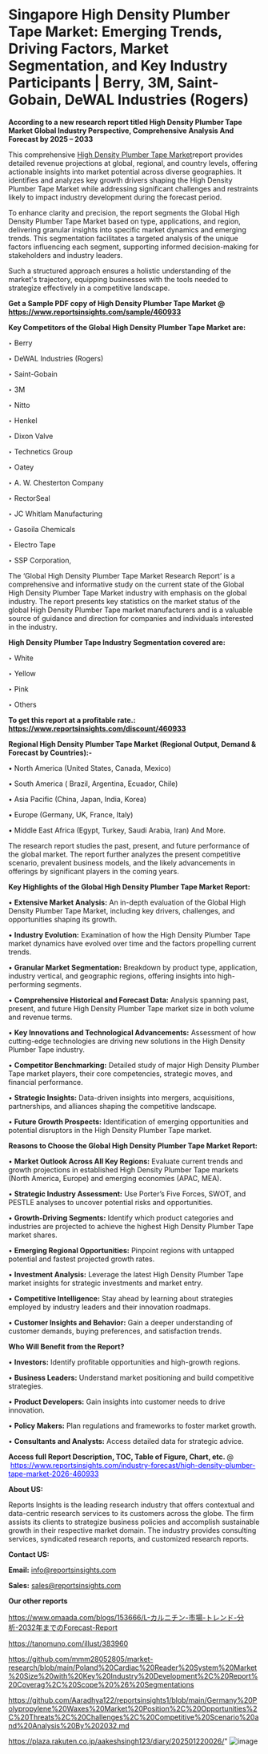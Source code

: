 # Singapore High Density Plumber Tape Market: Emerging Trends, Driving Factors, Market Segmentation, and Key Industry Participants | Berry, 3M, Saint-Gobain, DeWAL Industries (Rogers)

<strong>According to a new research report titled High Density Plumber Tape Market Global Industry Perspective, Comprehensive Analysis And Forecast by 2025 – 2033</strong>

This comprehensive <a href=https://www.reportsinsights.com/sample/460933>High Density Plumber Tape Market</a>report provides detailed revenue projections at global, regional, and country levels, offering actionable insights into market potential across diverse geographies. It identifies and analyzes key growth drivers shaping the High Density Plumber Tape Market while addressing significant challenges and restraints likely to impact industry development during the forecast period.

To enhance clarity and precision, the report segments the Global High Density Plumber Tape Market based on type, applications, and region, delivering granular insights into specific market dynamics and emerging trends. This segmentation facilitates a targeted analysis of the unique factors influencing each segment, supporting informed decision-making for stakeholders and industry leaders.

Such a structured approach ensures a holistic understanding of the market's trajectory, equipping businesses with the tools needed to strategize effectively in a competitive landscape.

<strong>Get a Sample PDF copy of High Density Plumber Tape Market </strong><strong>@<a href=https://www.reportsinsights.com/sample/460933 style=color:#0000ff;> https://www.reportsinsights.com/sample/460933</a></strong></font>

<strong>Key Competitors of the Global High Density Plumber Tape Market are:</strong>

‣ Berry

‣ DeWAL Industries (Rogers)

‣ Saint-Gobain

‣ 3M

‣ Nitto

‣ Henkel

‣ Dixon Valve

‣ Technetics Group

‣ Oatey

‣ A. W. Chesterton Company

‣ RectorSeal

‣ JC Whitlam Manufacturing

‣ Gasoila Chemicals

‣ Electro Tape

‣ SSP Corporation,

The ‘Global High Density Plumber Tape Market Research Report’ is a comprehensive and informative study on the current state of the Global High Density Plumber Tape Market industry with emphasis on the global industry. The report presents key statistics on the market status of the global High Density Plumber Tape market manufacturers and is a valuable source of guidance and direction for companies and individuals interested in the industry.

<strong>High Density Plumber Tape Industry Segmentation covered are:</strong>

‣ White

‣ Yellow

‣ Pink

‣ Others

<strong>To get this report at a profitable rate.: <a href=https://www.reportsinsights.com/discount/460933 style=color:#0000ff;>https://www.reportsinsights.com/discount/460933</a></strong></font>

<strong>Regional High Density Plumber Tape Market (Regional Output, Demand &amp; Forecast by Countries):-</strong>

• North America (United States, Canada, Mexico)

• South America ( Brazil, Argentina, Ecuador, Chile)

• Asia Pacific (China, Japan, India, Korea)

• Europe (Germany, UK, France, Italy)

• Middle East Africa (Egypt, Turkey, Saudi Arabia, Iran) And More.

The research report studies the past, present, and future performance of the global market. The report further analyzes the present competitive scenario, prevalent business models, and the likely advancements in offerings by significant players in the coming years.

<strong>Key Highlights of the Global High Density Plumber Tape Market Report:</strong>

• <strong>Extensive Market Analysis:</strong> An in-depth evaluation of the Global High Density Plumber Tape Market, including key drivers, challenges, and opportunities shaping its growth.

• <strong>Industry Evolution:</strong> Examination of how the High Density Plumber Tape market dynamics have evolved over time and the factors propelling current trends.

• <strong>Granular Market Segmentation:</strong> Breakdown by product type, application, industry vertical, and geographic regions, offering insights into high-performing segments.

• <strong>Comprehensive Historical and Forecast Data:</strong> Analysis spanning past, present, and future High Density Plumber Tape market size in both volume and revenue terms.

• <strong>Key Innovations and Technological Advancements:</strong> Assessment of how cutting-edge technologies are driving new solutions in the High Density Plumber Tape industry.

• <strong>Competitor Benchmarking:</strong> Detailed study of major High Density Plumber Tape market players, their core competencies, strategic moves, and financial performance.

• <strong>Strategic Insights:</strong> Data-driven insights into mergers, acquisitions, partnerships, and alliances shaping the competitive landscape.

• <strong>Future Growth Prospects:</strong> Identification of emerging opportunities and potential disruptors in the High Density Plumber Tape market.

<strong>Reasons to Choose the Global High Density Plumber Tape Market Report:</strong>

• <strong>Market Outlook Across All Key Regions:</strong> Evaluate current trends and growth projections in established High Density Plumber Tape markets (North America, Europe) and emerging economies (APAC, MEA).

• <strong>Strategic Industry Assessment:</strong> Use Porter’s Five Forces, SWOT, and PESTLE analyses to uncover potential risks and opportunities.

• <strong>Growth-Driving Segments:</strong> Identify which product categories and industries are projected to achieve the highest High Density Plumber Tape market shares.

• <strong>Emerging Regional Opportunities:</strong> Pinpoint regions with untapped potential and fastest projected growth rates.

• <strong>Investment Analysis:</strong> Leverage the latest High Density Plumber Tape market insights for strategic investments and market entry.

• <strong>Competitive Intelligence:</strong> Stay ahead by learning about strategies employed by industry leaders and their innovation roadmaps.

• <strong>Customer Insights and Behavior:</strong> Gain a deeper understanding of customer demands, buying preferences, and satisfaction trends.

<strong>Who Will Benefit from the Report?</strong>

• <strong>Investors:</strong> Identify profitable opportunities and high-growth regions.

• <strong>Business Leaders:</strong> Understand market positioning and build competitive strategies.

• <strong>Product Developers:</strong> Gain insights into customer needs to drive innovation.

• <strong>Policy Makers:</strong> Plan regulations and frameworks to foster market growth.

• <strong>Consultants and Analysts:</strong> Access detailed data for strategic advice.
</ul>
<strong>Access full Report Description, TOC, Table of Figure, Chart, etc. </strong>@  <a href=https://www.reportsinsights.com/industry-forecast/high-density-plumber-tape-market-2026-460933 style=color:#0000ff;>https://www.reportsinsights.com/industry-forecast/high-density-plumber-tape-market-2026-460933</a></font>

<strong><strong>About US</strong>:</strong>

Reports Insights is the leading research industry that offers contextual and data-centric research services to its customers across the globe. The firm assists its clients to strategize business policies and accomplish sustainable growth in their respective market domain. The industry provides consulting services, syndicated research reports, and customized research reports.

<strong>Contact US:</strong>

<p class=""""><b>Email:</b> <a href=mailto:info@reportsinsights.com>info@reportsinsights.com</a></p>
<p class=""""><b>Sales:</b> <a href=mailto:sales@reportsinsights.com>sales@reportsinsights.com</a></p>

<strong>Our other reports</strong>

<a href=https://www.omaada.com/blogs/153666/L-カルニチン-市場-トレンド-分析-2032年までのForecast-Report>https://www.omaada.com/blogs/153666/L-カルニチン-市場-トレンド-分析-2032年までのForecast-Report</a>

<a href=https://tanomuno.com/illust/383960>https://tanomuno.com/illust/383960</a>

<a href=https://github.com/mmm28052805/market-research/blob/main/Poland%20Cardiac%20Reader%20System%20Market%20Size%20with%20Key%20Industry%20Development%2C%20Report%20Coverag%2C%20Scope%20%26%20Segmentations>https://github.com/mmm28052805/market-research/blob/main/Poland%20Cardiac%20Reader%20System%20Market%20Size%20with%20Key%20Industry%20Development%2C%20Report%20Coverag%2C%20Scope%20%26%20Segmentations</a>

<a href=https://github.com/Aaradhya122/reportsinsights1/blob/main/Germany%20Polypropylene%20Waxes%20Market%20Position%2C%20Opportunities%2C%20Threats%2C%20Challenges%2C%20Competitive%20Scenario%20and%20Analysis%20By%202032.md>https://github.com/Aaradhya122/reportsinsights1/blob/main/Germany%20Polypropylene%20Waxes%20Market%20Position%2C%20Opportunities%2C%20Threats%2C%20Challenges%2C%20Competitive%20Scenario%20and%20Analysis%20By%202032.md</a>

<a href=https://plaza.rakuten.co.jp/aakeshsingh123/diary/202501220026/>https://plaza.rakuten.co.jp/aakeshsingh123/diary/202501220026/</a>"
![image](https://github.com/user-attachments/assets/42ac734c-e53d-4309-8f31-183de54ad874)
